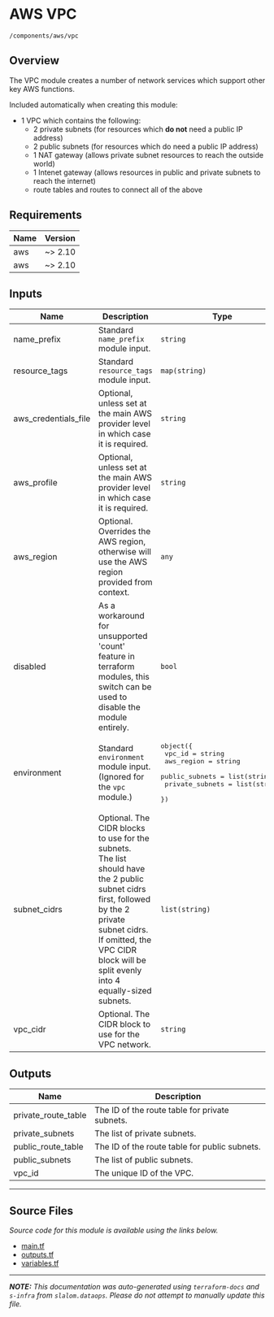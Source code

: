 
# AWS VPC

`/components/aws/vpc`

## Overview


The VPC module creates a number of network services which support other key AWS functions.

Included automatically when creating this module:
* 1 VPC which contains the following:
    * 2 private subnets (for resources which **do not** need a public IP address)
    * 2 public subnets (for resources which do need a public IP address)
    * 1 NAT gateway (allows private subnet resources to reach the outside world)
    * 1 Intenet gateway (allows resources in public and private subnets to reach the internet)
    * route tables and routes to connect all of the above

## Requirements

| Name | Version |
|------|---------|
| aws | ~> 2.10 |
| aws | ~> 2.10 |

## Inputs

| Name | Description | Type | Default | Required |
|------|-------------|------|---------|:--------:|
| name\_prefix | Standard `name_prefix` module input. | `string` | n/a | yes |
| resource\_tags | Standard `resource_tags` module input. | `map(string)` | n/a | yes |
| aws\_credentials\_file | Optional, unless set at the main AWS provider level in which case it is required. | `string` | `null` | no |
| aws\_profile | Optional, unless set at the main AWS provider level in which case it is required. | `string` | `null` | no |
| aws\_region | Optional. Overrides the AWS region, otherwise will use the AWS region provided from context. | `any` | `null` | no |
| disabled | As a workaround for unsupported 'count' feature in terraform modules, this switch can be used to disable the module entirely. | `bool` | `false` | no |
| environment | Standard `environment` module input. (Ignored for the `vpc` module.) | <pre>object({<br>    vpc_id          = string<br>    aws_region      = string<br>    public_subnets  = list(string)<br>    private_subnets = list(string)<br>  })</pre> | `null` | no |
| subnet\_cidrs | Optional. The CIDR blocks to use for the subnets.<br>The list should have the 2 public subnet cidrs first, followed by the 2 private subnet cidrs.<br>If omitted, the VPC CIDR block will be split evenly into 4 equally-sized subnets. | `list(string)` | `null` | no |
| vpc\_cidr | Optional. The CIDR block to use for the VPC network. | `string` | `"10.0.0.0/16"` | no |

## Outputs

| Name | Description |
|------|-------------|
| private\_route\_table | The ID of the route table for private subnets. |
| private\_subnets | The list of private subnets. |
| public\_route\_table | The ID of the route table for public subnets. |
| public\_subnets | The list of public subnets. |
| vpc\_id | The unique ID of the VPC. |

---------------------

## Source Files

_Source code for this module is available using the links below._

* [main.tf](https://github.com/slalom-ggp/dataops-infra/tree/master//components/aws/vpc/main.tf)
* [outputs.tf](https://github.com/slalom-ggp/dataops-infra/tree/master//components/aws/vpc/outputs.tf)
* [variables.tf](https://github.com/slalom-ggp/dataops-infra/tree/master//components/aws/vpc/variables.tf)

---------------------

_**NOTE:** This documentation was auto-generated using
`terraform-docs` and `s-infra` from `slalom.dataops`.
Please do not attempt to manually update this file._
